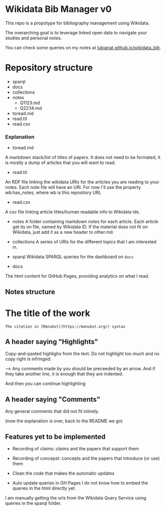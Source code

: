 # Wikidata Bib Manager v0

This repo is a propotype for bibliography management using Wikidata. 

The overarching goal is to leverage linked open data to navigate your studies and personal notes. 


You can check some queries on my notes at [lubianat.github.io/wikidata_bib](lubianat.github.io/wikidata_bib).


# Repository structure
- sparql
- docs
- collections
- notes
    - Q1123.md
    - Q2234.md
- toread.md
- read.ttl
- read.csv

### Explanation

- toread.md

A markdown stack/list of titles of papers. It does not need to be formated, it is mostly a dump of articles that you will want to read.

- read.ttl

An RDF file linking the wikidata URIs for the articles you are reading to your notes. 
Each note file will have an URI. For now I`ll use the property wb:has_notes, where wb is this repository URL

- read.csv 

A csv file linking article titles/human readable info to Wikidata ids.

- notes
A folder containing markdown notes for each article. Each article get its on file, named by Wikidata ID. 
If the material does not fit on Wikidata, just add it as a new header to other.md.

- collections
A series of URIs for the different topics that I am interested in. 

- sparql
Wikidata SPARQL queries for the dashboard on `docs`

- docs
  
The html content for GitHub Pages, providing analytics on what I read. 

## Notes structure

# The title of the work
    The citation in [Manubot](https://manubot.org/) syntax

## A header saying "Highlights"

Copy-and-pasted highlighs from the text. Do not highlight too much and no copy right is infringed. 

--> Any comments made by you should be preceeded by an arrow. And
    if they take another line, it is enough that they are indented.

And then you can continue highlighting

## A header saying "Comments"
Any general comments that did not fit inlinely. 

(now the explanation is over, back to the README we go)

## Features yet to be implemented
- Recording of claims: claims and the papers that support them
- Recording of concepst: concepts and the papers that introduce (or use) them 
- Clean the code that makes the automatic updates

- Auto update queries in GH Pages 
I do not know how to embed the queries in the html directly yet.

I am manually getting the urls from the Wikidata Query Service
using queries in the sparql folder.